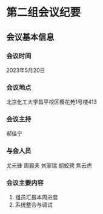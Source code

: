 # 第二组会议纪要
## 会议基本信息
### 会议时间
2023年5月20日
### 会议地点
北京化工大学昌平校区樱花苑1号楼413
### 会议主持
郝佳宁
### 与会人员
尤元锋 周毅夫 刘家瑞 胡蛟骋 焦云虎
### 会议主要内容
1. 组员汇报本周进度
2. 系统整合与调试
